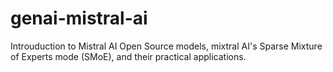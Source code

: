 # genai-mistral-ai
Introuduction to Mistral AI Open Source models, mixtral AI's Sparse Mixture of Experts mode (SMoE), and their practical applications.

